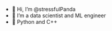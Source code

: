 - 👋 Hi, I’m @stressfulPanda
- 👀 I’m a data scientist and ML engineer
- 🌱 Python and C++

<!---
stressfulPanda/stressfulPanda is a ✨ special ✨ repository because its `README.md` (this file) appears on your GitHub profile.
You can click the Preview link to take a look at your changes.
--->
